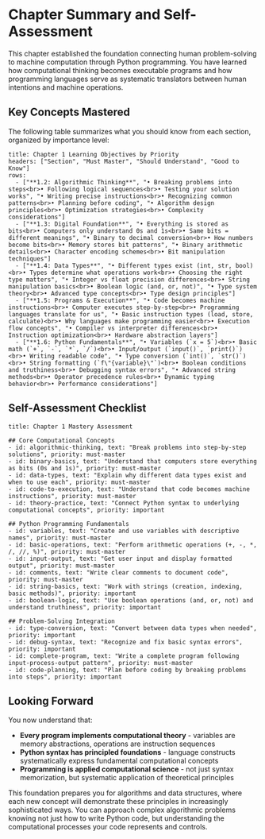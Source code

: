 # Chapter Summary and Self-Assessment

This chapter established the foundation connecting human problem-solving to machine computation through Python programming. You have learned how computational thinking becomes executable programs and how programming languages serve as systematic translators between human intentions and machine operations.

## Key Concepts Mastered

The following table summarizes what you should know from each section, organized by importance level:

```table
title: Chapter 1 Learning Objectives by Priority
headers: ["Section", "Must Master", "Should Understand", "Good to Know"]
rows:
  - ["**1.2: Algorithmic Thinking**", "• Breaking problems into steps<br>• Following logical sequences<br>• Testing your solution works", "• Writing precise instructions<br>• Recognizing common patterns<br>• Planning before coding", "• Algorithm design principles<br>• Optimization strategies<br>• Complexity considerations"]
  - ["**1.3: Digital Foundation**", "• Everything is stored as bits<br>• Computers only understand 0s and 1s<br>• Same bits = different meanings", "• Binary to decimal conversion<br>• How numbers become bits<br>• Memory stores bit patterns", "• Binary arithmetic details<br>• Character encoding schemes<br>• Bit manipulation techniques"]
  - ["**1.4: Data Types**", "• Different types exist (int, str, bool)<br>• Types determine what operations work<br>• Choosing the right type matters", "• Integer vs float precision differences<br>• String manipulation basics<br>• Boolean logic (and, or, not)", "• Type system theory<br>• Advanced type concepts<br>• Type design principles"]
  - ["**1.5: Programs & Execution**", "• Code becomes machine instructions<br>• Computer executes step-by-step<br>• Programming languages translate for us", "• Basic instruction types (load, store, calculate)<br>• Why languages make programming easier<br>• Execution flow concepts", "• Compiler vs interpreter differences<br>• Instruction optimization<br>• Hardware abstraction layers"]
  - ["**1.6: Python Fundamentals**", "• Variables (`x = 5`)<br>• Basic math (`+`, `-`, `*`, `/`)<br>• Input/output (`input()`, `print()`)<br>• Writing readable code", "• Type conversion (`int()`, `str()`)<br>• String formatting (`f\"{variable}\"`)<br>• Boolean conditions and truthiness<br>• Debugging syntax errors", "• Advanced string methods<br>• Operator precedence rules<br>• Dynamic typing behavior<br>• Performance considerations"]
```

## Self-Assessment Checklist

```checklist
title: Chapter 1 Mastery Assessment

## Core Computational Concepts
- id: algorithmic-thinking, text: "Break problems into step-by-step solutions", priority: must-master
- id: binary-basics, text: "Understand that computers store everything as bits (0s and 1s)", priority: must-master
- id: data-types, text: "Explain why different data types exist and when to use each", priority: must-master
- id: code-to-execution, text: "Understand that code becomes machine instructions", priority: must-master
- id: theory-practice, text: "Connect Python syntax to underlying computational concepts", priority: important

## Python Programming Fundamentals
- id: variables, text: "Create and use variables with descriptive names", priority: must-master
- id: basic-operations, text: "Perform arithmetic operations (+, -, *, /, //, %)", priority: must-master
- id: input-output, text: "Get user input and display formatted output", priority: must-master
- id: comments, text: "Write clear comments to document code", priority: must-master
- id: string-basics, text: "Work with strings (creation, indexing, basic methods)", priority: important
- id: boolean-logic, text: "Use boolean operations (and, or, not) and understand truthiness", priority: important

## Problem-Solving Integration
- id: type-conversion, text: "Convert between data types when needed", priority: important
- id: debug-syntax, text: "Recognize and fix basic syntax errors", priority: important
- id: complete-program, text: "Write a complete program following input-process-output pattern", priority: must-master
- id: code-planning, text: "Plan before coding by breaking problems into steps", priority: important
```

## Looking Forward

You now understand that:
- **Every program implements computational theory** - variables are memory abstractions, operations are instruction sequences
- **Python syntax has principled foundations** - language constructs systematically express fundamental computational concepts
- **Programming is applied computational science** - not just syntax memorization, but systematic application of theoretical principles

This foundation prepares you for algorithms and data structures, where each new concept will demonstrate these principles in increasingly sophisticated ways. You can approach complex algorithmic problems knowing not just how to write Python code, but understanding the computational processes your code represents and controls.